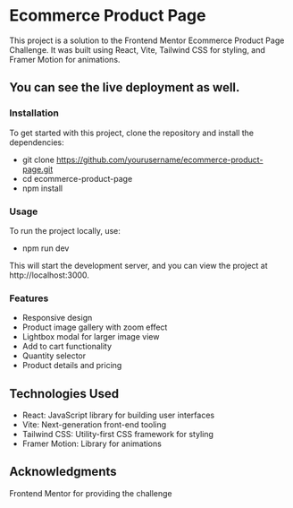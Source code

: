 # Ecommerce Product Page
This project is a solution to the Frontend Mentor Ecommerce Product Page Challenge. It was built using React, Vite, Tailwind CSS for styling, and Framer Motion for animations.

## You can see the live deployment as well.

### Installation
To get started with this project, clone the repository and install the dependencies:
- git clone https://github.com/yourusername/ecommerce-product-page.git
- cd ecommerce-product-page
- npm install

### Usage
To run the project locally, use:
- npm run dev

This will start the development server, and you can view the project at http://localhost:3000.

### Features
- Responsive design
- Product image gallery with zoom effect
- Lightbox modal for larger image view
- Add to cart functionality
- Quantity selector
- Product details and pricing

## Technologies Used
- React: JavaScript library for building user interfaces
- Vite: Next-generation front-end tooling
- Tailwind CSS: Utility-first CSS framework for styling
- Framer Motion: Library for animations

## Acknowledgments
Frontend Mentor for providing the challenge
